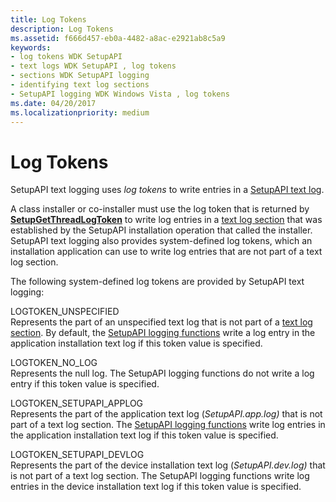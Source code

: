 ```yaml
---
title: Log Tokens
description: Log Tokens
ms.assetid: f666d457-eb0a-4482-a8ac-e2921ab8c5a9
keywords:
- log tokens WDK SetupAPI
- text logs WDK SetupAPI , log tokens
- sections WDK SetupAPI logging
- identifying text log sections
- SetupAPI logging WDK Windows Vista , log tokens
ms.date: 04/20/2017
ms.localizationpriority: medium
---
```


# Log Tokens


SetupAPI text logging uses *log tokens* to write entries in a [SetupAPI text log](setupapi-text-logs.md).

A class installer or co-installer must use the log token that is returned by [**SetupGetThreadLogToken**](/windows/desktop/api/setupapi/nf-setupapi-setupgetthreadlogtoken) to write log entries in a [text log section](format-of-a-text-log-section.md) that was established by the SetupAPI installation operation that called the installer. SetupAPI text logging also provides system-defined log tokens, which an installation application can use to write log entries that are not part of a text log section.

The following system-defined log tokens are provided by SetupAPI text logging:

<a href="" id="logtoken-unspecified"></a>LOGTOKEN_UNSPECIFIED  
Represents the part of an unspecified text log that is not part of a [text log section](format-of-a-text-log-section.md). By default, the [SetupAPI logging functions](/previous-versions/ff550878(v=vs.85)) write a log entry in the application installation text log if this token value is specified.

<a href="" id="logtoken-no-log"></a>LOGTOKEN_NO_LOG  
Represents the null log. The SetupAPI logging functions do not write a log entry if this token value is specified.

<a href="" id="logtoken-setupapi-applog"></a>LOGTOKEN_SETUPAPI_APPLOG  
Represents the part of the application text log (*SetupAPI.app.log)* that is not part of a text log section. The [SetupAPI logging functions](/previous-versions/ff550878(v=vs.85)) write log entries in the application installation text log if this token value is specified.

<a href="" id="logtoken-setupapi-devlog"></a>LOGTOKEN_SETUPAPI_DEVLOG  
Represents the part of the device installation text log (*SetupAPI.dev.log)* that is not part of a text log section. The SetupAPI logging functions write log entries in the device installation text log if this token value is specified.

 

